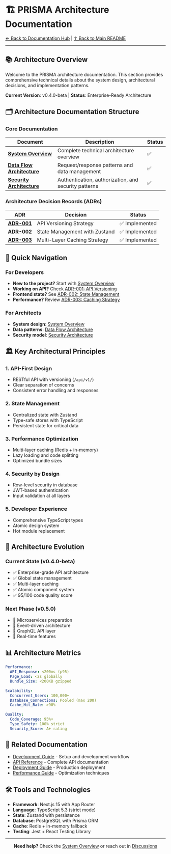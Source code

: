 # 🏗️ PRISMA Architecture Documentation

[← Back to Documentation Hub](../README.md) | [↑ Back to Main README](../../README.md)

---

## 📚 Architecture Overview

Welcome to the PRISMA architecture documentation. This section provides comprehensive technical details about the system design, architectural decisions, and implementation patterns.

**Current Version**: v0.4.0-beta | **Status**: Enterprise-Ready Architecture

## 🗂️ Architecture Documentation Structure

### Core Documentation

| Document | Description | Status |
|----------|-------------|---------|
| [**System Overview**](./system-overview.md) | Complete technical architecture overview | ✅ |
| [**Data Flow Architecture**](./data-flow.md) | Request/response patterns and data management | ✅ |
| [**Security Architecture**](./security.md) | Authentication, authorization, and security patterns | ✅ |

### Architecture Decision Records (ADRs)

| ADR | Decision | Status |
|-----|----------|---------|
| [**ADR-001**](./adr-001-api-versioning.md) | API Versioning Strategy | ✅ Implemented |
| [**ADR-002**](./adr-002-state-management.md) | State Management with Zustand | ✅ Implemented |
| [**ADR-003**](./adr-003-caching-strategy.md) | Multi-Layer Caching Strategy | ✅ Implemented |

## 🎯 Quick Navigation

### For Developers

- **New to the project?** Start with [System Overview](./system-overview.md)
- **Working on API?** Check [ADR-001: API Versioning](./adr-001-api-versioning.md)
- **Frontend state?** See [ADR-002: State Management](./adr-002-state-management.md)
- **Performance?** Review [ADR-003: Caching Strategy](./adr-003-caching-strategy.md)

### For Architects

- **System design**: [System Overview](./system-overview.md)
- **Data patterns**: [Data Flow Architecture](./data-flow.md)
- **Security model**: [Security Architecture](./security.md)

## 🏛️ Key Architectural Principles

### 1. **API-First Design**
- RESTful API with versioning (`/api/v1/`)
- Clear separation of concerns
- Consistent error handling and responses

### 2. **State Management**
- Centralized state with Zustand
- Type-safe stores with TypeScript
- Persistent state for critical data

### 3. **Performance Optimization**
- Multi-layer caching (Redis + in-memory)
- Lazy loading and code splitting
- Optimized bundle sizes

### 4. **Security by Design**
- Row-level security in database
- JWT-based authentication
- Input validation at all layers

### 5. **Developer Experience**
- Comprehensive TypeScript types
- Atomic design system
- Hot module replacement

## 🔄 Architecture Evolution

### Current State (v0.4.0-beta)
- ✅ Enterprise-grade API architecture
- ✅ Global state management
- ✅ Multi-layer caching
- ✅ Atomic component system
- ✅ 95/100 code quality score

### Next Phase (v0.5.0)
- 🔄 Microservices preparation
- 🔄 Event-driven architecture
- 🔄 GraphQL API layer
- 🔄 Real-time features

## 📊 Architecture Metrics

```yaml
Performance:
  API_Response: <200ms (p95)
  Page_Load: <2s globally
  Bundle_Size: <200KB gzipped
  
Scalability:
  Concurrent_Users: 100,000+
  Database_Connections: Pooled (max 200)
  Cache_Hit_Rate: >90%
  
Quality:
  Code_Coverage: 95%+
  Type_Safety: 100% strict
  Security_Score: A+ rating
```

## 🔗 Related Documentation

- [Development Guide](../DEVELOPMENT.md) - Setup and development workflow
- [API Reference](../API_REFERENCE.md) - Complete API documentation
- [Deployment Guide](../DEPLOYMENT.md) - Production deployment
- [Performance Guide](../guides/performance-optimization.md) - Optimization techniques

## 🛠️ Tools and Technologies

- **Framework**: Next.js 15 with App Router
- **Language**: TypeScript 5.3 (strict mode)
- **State**: Zustand with persistence
- **Database**: PostgreSQL with Prisma ORM
- **Cache**: Redis + in-memory fallback
- **Testing**: Jest + React Testing Library

---

<div align="center">

**Need help?** Check the [System Overview](./system-overview.md) or reach out in [Discussions](https://github.com/aldoruizluna/ai-portfolio-builder/discussions)

</div>